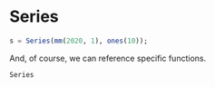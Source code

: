 # Series

```julia
s = Series(mm(2020, 1), ones(10));
```

And, of course, we can reference specific functions.

```@docs
Series
```
